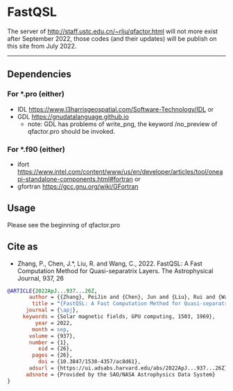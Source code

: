 # FastQSL

The server of http://staff.ustc.edu.cn/~rliu/qfactor.html will not more exist after September 2022, those codes (and their updates) will be publish on this site from July 2022.

-----------------------------
## Dependencies
### For *.pro (either)
* IDL https://www.l3harrisgeospatial.com/Software-Technology/IDL or
* GDL https://gnudatalanguage.github.io
  * note: GDL has problems of write_png, the keyword /no_preview of qfactor.pro should be invoked.

### For *.f90 (either)
* ifort https://www.intel.com/content/www/us/en/developer/articles/tool/oneapi-standalone-components.html#fortran or
* gfortran https://gcc.gnu.org/wiki/GFortran

## Usage
Please see the beginning of qfactor.pro

## Cite as

* Zhang, P., Chen, J.*, Liu, R. and Wang, C., 2022. FastQSL: A Fast Computation Method for Quasi-separatrix Layers. The Astrophysical Journal, 937, 26

```bibtex
@ARTICLE{2022ApJ...937...26Z,
       author = {{Zhang}, PeiJin and {Chen}, Jun and {Liu}, Rui and {Wang}, ChuanBing},
        title = "{FastQSL: A Fast Computation Method for Quasi-separatrix Layers}",
      journal = {\apj},
     keywords = {Solar magnetic fields, GPU computing, 1503, 1969},
         year = 2022,
        month = sep,
       volume = {937},
       number = {1},
          eid = {26},
        pages = {26},
          doi = {10.3847/1538-4357/ac8d61},
       adsurl = {https://ui.adsabs.harvard.edu/abs/2022ApJ...937...26Z},
      adsnote = {Provided by the SAO/NASA Astrophysics Data System}
}
```
